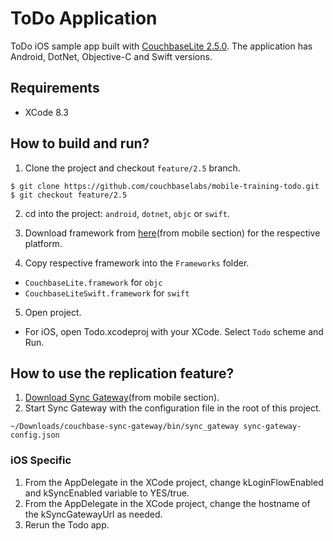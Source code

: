 # ToDo Application
ToDo iOS sample app built with [CouchbaseLite 2.5.0](https://github.com/couchbase/couchbase-lite-ios/tree/release/iridium). 
The application has Android, DotNet, Objective-C and Swift versions.

## Requirements
- XCode 8.3


## How to build and run?
1. Clone the project and checkout `feature/2.5` branch.

 ```
 $ git clone https://github.com/couchbaselabs/mobile-training-todo.git
 $ git checkout feature/2.5
 ```
 
2. cd into the project: `android`, `dotnet`, `objc` or `swift`.

3. Download framework from [here](https://www.couchbase.com/downloads)(from mobile section) for the respective platform. 

4. Copy respective framework into the `Frameworks` folder. 
  - `CouchbaseLite.framework` for `objc` 
  - `CouchbaseLiteSwift.framework` for `swift`
 
5. Open project.
  - For iOS, open Todo.xcodeproj with your XCode. Select `Todo` scheme and Run. 

## How to use the replication feature?

1. [Download Sync Gateway](https://www.couchbase.com/downloads)(from mobile section). 
2. Start Sync Gateway with the configuration file in the root of this project.

 ```
~/Downloads/couchbase-sync-gateway/bin/sync_gateway sync-gateway-config.json
 ```
### iOS Specific
1. From the AppDelegate in the XCode project, change kLoginFlowEnabled and kSyncEnabled variable to YES/true.
2. From the AppDelegate in the XCode project, change the hostname of the kSyncGatewayUrl as needed.
3. Rerun the Todo app.
